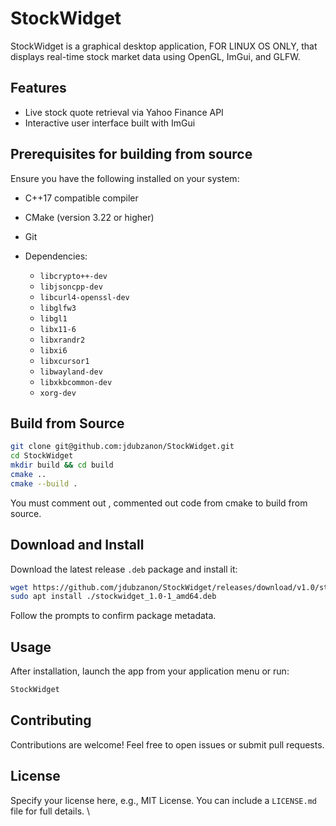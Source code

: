 # StockWidget

StockWidget is a graphical desktop application, FOR LINUX OS ONLY, that displays real-time stock market data using OpenGL, ImGui, and GLFW.

## Features

* Live stock quote retrieval via Yahoo Finance API
* Interactive user interface built with ImGui

## Prerequisites for building from source

Ensure you have the following installed on your system:

* C++17 compatible compiler
* CMake (version 3.22 or higher)
* Git
* Dependencies:

  * `libcrypto++-dev`
  * `libjsoncpp-dev`
  * `libcurl4-openssl-dev`
  * `libglfw3`
  * `libgl1`
  * `libx11-6`
  * `libxrandr2`
  * `libxi6`
  * `libxcursor1`
  * `libwayland-dev`
  * `libxkbcommon-dev`
  * `xorg-dev`

## Build from Source

```bash
git clone git@github.com:jdubzanon/StockWidget.git
cd StockWidget
mkdir build && cd build
cmake ..
cmake --build .
```
You must comment out , commented out code from cmake to build from source.
## Download and Install

Download the latest release `.deb` package and install it:

```bash
wget https://github.com/jdubzanon/StockWidget/releases/download/v1.0/stockwidget_1.0-1_amd64.deb
sudo apt install ./stockwidget_1.0-1_amd64.deb
```



Follow the prompts to confirm package metadata.

## Usage

After installation, launch the app from your application menu or run:

```bash
StockWidget
```

## Contributing

Contributions are welcome! Feel free to open issues or submit pull requests.

## License

Specify your license here, e.g., MIT License. You can include a `LICENSE.md` file for full details.
\
